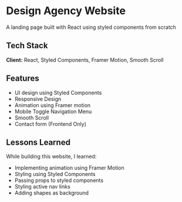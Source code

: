 
# Design Agency Website

A landing page built with React using styled components from scratch


## Tech Stack

**Client:** React, Styled Components, Framer Motion, Smooth Scroll



## Features

- UI design using Styled Components 
- Responsive Design
- Animation using Framer motion
- Mobile Toggle Navigation Menu
- Smooth Scroll
- Contact form (Frontend Only)



## Lessons Learned

While building this website, I learned:

- Implementing animation using Framer Motion
- Styling using Styled Components
- Passing props to styled components
- Styling active nav links
- Adding shapes as background
